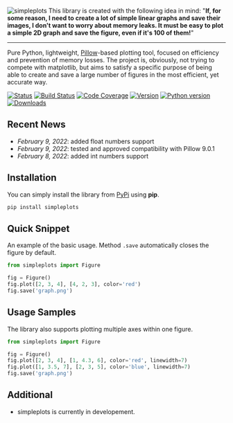 ![simpleplots](https://raw.githubusercontent.com/a-maliarov/simpleplots/main/ext/logo.png)
This library is created with the following idea in mind: "**If, for some reason, I need to create a lot of simple linear graphs and save their images, I don't want to worry about memory leaks. It must be easy to plot a simple 2D graph and save the figure, even if it's 100 of them!**"

---
Pure Python, lightweight, [Pillow](https://github.com/python-pillow/Pillow)-based plotting tool, focused on efficiency and prevention of memory losses. The project is, obviously, not trying to compete with matplotlib, but aims to satisfy a specific purpose of being able to create and save a large number of figures in the most efficient, yet accurate way.

[![Status](https://img.shields.io/pypi/status/simpleplots)](https://pypi.org/project/simpleplots/)
[![Build Status](https://app.travis-ci.com/a-maliarov/simpleplots.svg?branch=main)](https://app.travis-ci.com/github/a-maliarov/simpleplots)
[![Code Coverage](https://img.shields.io/codecov/c/gh/a-maliarov/simpleplots?label=code%20coverage)](https://codecov.io/gh/a-maliarov/simpleplots)
[![Version](https://img.shields.io/pypi/v/simpleplots?color=informational)](https://pypi.org/project/simpleplots/)
[![Python version](https://img.shields.io/badge/python-3.7%2B-informational)](https://pypi.org/project/simpleplots/)
[![Downloads](https://img.shields.io/pypi/dm/simpleplots?color=success)](https://pypi.org/project/simpleplots/)

## Recent News
+ *February 9, 2022*: added float numbers support
+ *February 9, 2022*: tested and approved compatibility with Pillow 9.0.1
+ *February 8, 2022*: added int numbers support

## Installation
You can simply install the library from [PyPi](https://pypi.org/project/amazoncaptcha/) using **pip**.
```bash
pip install simpleplots
```

## Quick Snippet
An example of the basic usage. Method `.save` automatically closes the figure by default.
```python
from simpleplots import Figure

fig = Figure()
fig.plot([2, 3, 4], [4, 2, 3], color='red')
fig.save('graph.png')
```

## Usage Samples
The library also supports plotting multiple axes within one figure.
```python
from simpleplots import Figure

fig = Figure()
fig.plot([2, 3, 4], [1, 4.3, 6], color='red', linewidth=7)
fig.plot([1, 3.5, 7], [2, 3, 5], color='blue', linewidth=7)
fig.save('graph.png')
```

## Additional
+ simpleplots is currently in developement.
